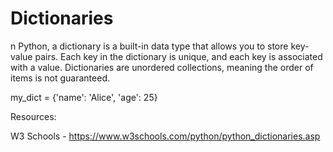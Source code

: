 # Dictionaries

n Python, a dictionary is a built-in data type that allows you to store key-value pairs. Each key in the dictionary is unique,
and each key is associated with a value. Dictionaries are unordered collections, meaning the order of items is not guaranteed.

my_dict = {'name': 'Alice', 'age': 25}

Resources:

W3 Schools -  https://www.w3schools.com/python/python_dictionaries.asp
